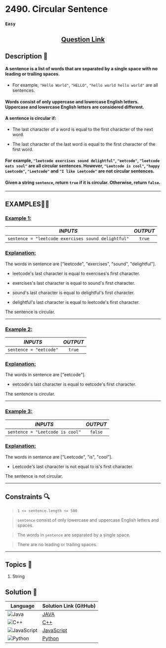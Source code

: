 # 2490. Circular Sentence

### `Easy`


<h2 align="center">
<a href="https://leetcode.com/problems/circular-sentence/description/?envType=daily-question&envId=2024-11-02"><strong>Question Link</strong></a>
</h2>


## Description 📑

#### A sentence is a list of words that are separated by a single space with no leading or trailing spaces.

- For example, `"Hello World"`, `"HELLO"`, `"hello world hello world"` are all sentences.


#### Words consist of only uppercase and lowercase English letters. Uppercase and lowercase English letters are considered different.


#### A sentence is circular if:

- The last character of a word is equal to the first character of the next word.

- The last character of the last word is equal to the first character of the first word.


#### For example, `"leetcode exercises sound delightful"`, `"eetcode"`, `"leetcode eats soul"` are all circular sentences. However, `"Leetcode is cool"`, `"happy Leetcode"`, `"Leetcode"` and `"I like Leetcode"` are not circular sentences.

#### Given a string `sentence`, return `true` if it is circular. Otherwise, return `false`.


---

## **EXAMPLES**💫✨ </br>

<h3>

<ins>**Example 1**:</ins> </br>


| _INPUTS_ | _OUTPUT_ |
| :-----------: | :-----------: |
| `sentence = "leetcode exercises sound delightful"` | `true` |

</h3>

<h3>
<ins>Explanation:</ins>
</h3>


The words in sentence are ["leetcode", "exercises", "sound", "delightful"].

- leetcode's last character is equal to exercises's first character.

- exercises's last character is equal to sound's first character.

- sound's last character is equal to delightful's first character.

- delightful's last character is equal to leetcode's first character.

The sentence is circular.

____
<h3>

<ins>**Example 2**:</ins> </br>

| _INPUTS_ | _OUTPUT_ |
| :-----------: | :-----------: |
| `sentence = "eetcode"` | `true` |

</h3>

<h3>
<ins>Explanation:</ins>
</h3>


The words in sentence are ["eetcode"].

- eetcode's last character is equal to eetcode's first character.

The sentence is circular.

___

<h3>

<ins>**Example 3**:</ins> </br>

| _INPUTS_ | _OUTPUT_ |
| :-----------: | :-----------: |
| `sentence = "Leetcode is cool"` | `false` |

</h3>

<h3>
<ins>Explanation:</ins>
</h3>


The words in sentence are ["Leetcode", "is", "cool"].

- Leetcode's last character is not equal to is's first character.

The sentence is not circular.

___

## Constraints 🔍

> `1 <= sentence.length <= 500`</br>

> `sentence` consist of only lowercase and uppercase English letters and spaces. <br>

> The words in `sentence` are separated by a single space. <br>

> There are no leading or trailing spaces.


___

## Topics 📝

1. String


## Solution 📃

|  Language   |  Solution Link (GitHub) |
| ------------- | ------------- |
|  ![Java](https://img.shields.io/badge/java-%23ED8B00.svg?style=flat&logo=openjdk&logoColor=white)  | [JAVA](https://github.com/Purnima47/Leetcode-Solutions/blob/main/%F0%9F%9F%A2%20Easy/2490%20-%20Circular%20Sentence/_2490CircularSentence.java) |
|  ![C++](https://img.shields.io/badge/c++-%2300599C.svg?style=plastic&logo=c%2B%2B&logoColor=white)  | [C++](https://github.com/Purnima47/Leetcode-Solutions/blob/main/%F0%9F%9F%A2%20Easy/2490%20-%20Circular%20Sentence/_2490CircularSentence.cpp)  |
|  ![JavaScript](https://img.shields.io/badge/javascript-%23323330.svg?style=flat&logo=javascript&logoColor=%23F7DF1E)  | [JavaScript](https://github.com/Purnima47/Leetcode-Solutions/blob/main/%F0%9F%9F%A2%20Easy/2490%20-%20Circular%20Sentence/_2490CircularSentence.js) |
|![Python](https://img.shields.io/badge/python-3670A0?style=plastic&logo=python&logoColor=ffdd54)| [Python](https://github.com/Purnima47/Leetcode-Solutions/blob/main/%F0%9F%9F%A2%20Easy/2490%20-%20Circular%20Sentence/_2490CircularSentence.py) |
